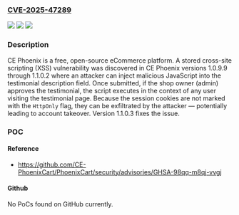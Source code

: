 ### [CVE-2025-47289](https://cve.mitre.org/cgi-bin/cvename.cgi?name=CVE-2025-47289)
![](https://img.shields.io/static/v1?label=Product&message=PhoenixCart&color=blue)
![](https://img.shields.io/static/v1?label=Version&message=%3D%20%3E%3D%201.0.9.7%2C%20%3C%201.1.0.3%20&color=brighgreen)
![](https://img.shields.io/static/v1?label=Vulnerability&message=CWE-1004%3A%20Sensitive%20Cookie%20Without%20'HttpOnly'%20Flag&color=brighgreen)

### Description

CE Phoenix is a free, open-source eCommerce platform. A stored cross-site scripting (XSS) vulnerability was discovered in CE Phoenix versions 1.0.9.9 through 1.1.0.2 where an attacker can inject malicious JavaScript into the testimonial description field. Once submitted, if the shop owner (admin) approves the testimonial, the script executes in the context of any user visiting the testimonial page. Because the session cookies are not marked with the `HttpOnly` flag, they can be exfiltrated by the attacker — potentially leading to account takeover. Version 1.1.0.3 fixes the issue.

### POC

#### Reference
- https://github.com/CE-PhoenixCart/PhoenixCart/security/advisories/GHSA-98qq-m8qj-vvgj

#### Github
No PoCs found on GitHub currently.

